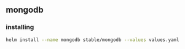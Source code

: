 ## mongodb

### installing

```bash
helm install --name mongodb stable/mongodb --values values.yaml
```